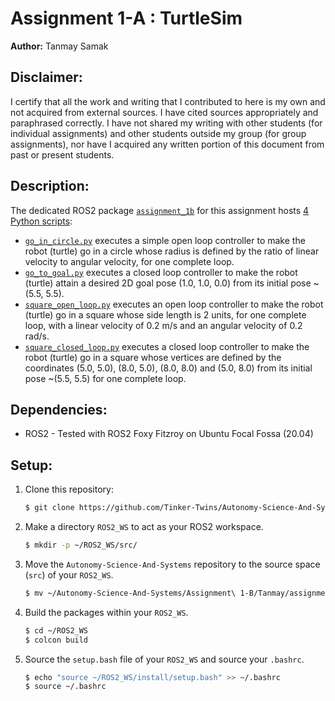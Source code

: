 # Assignment 1-A : TurtleSim
**Author:** Tanmay Samak

## Disclaimer:
I certify that all the work and writing that I contributed to here is my own and not acquired from external sources. I have cited sources appropriately and paraphrased correctly.  I have not shared my writing with other students (for individual assignments) and other students outside my group (for  group assignments), nor have I acquired any written portion of this document from past or present students.

## Description:
The dedicated ROS2 package [`assignment_1b`](https://github.com/Tinker-Twins/Autonomy-Science-And-Systems/tree/main/Assignment%201-B/Tanmay/assignment_1b) for this assignment hosts [4 Python scripts](https://github.com/Tinker-Twins/Autonomy-Science-And-Systems/tree/main/Assignment%201-B/Tanmay/assignment_1b/assignment_1b):
- [`go_in_circle.py`](https://github.com/Tinker-Twins/Autonomy-Science-And-Systems/blob/main/Assignment%201-B/Tanmay/assignment_1b/assignment_1b/go_in_circle.py) executes a simple open loop controller to make the robot (turtle) go in a circle whose radius is defined by the ratio of linear velocity to angular velocity, for one complete loop.
- [`go_to_goal.py`](https://github.com/Tinker-Twins/Autonomy-Science-And-Systems/blob/main/Assignment%201-B/Tanmay/assignment_1b/assignment_1b/go_to_goal.py) executes a closed loop controller to make the robot (turtle) attain a desired 2D goal pose (1.0, 1.0, 0.0) from its initial pose ~(5.5, 5.5).
- [`square_open_loop.py`](https://github.com/Tinker-Twins/Autonomy-Science-And-Systems/blob/main/Assignment%201-B/Tanmay/assignment_1b/assignment_1b/square_open_loop.py) executes an open loop controller to make the robot (turtle) go in a square whose side length is 2 units, for one complete loop, with a linear velocity of 0.2 m/s and an angular velocity of 0.2 rad/s.
- [`square_closed_loop.py`](https://github.com/Tinker-Twins/Autonomy-Science-And-Systems/blob/main/Assignment%201-B/Tanmay/assignment_1b/assignment_1b/square_closed_loop.py) executes a closed loop controller to make the robot (turtle) go in a square whose vertices are defined by the coordinates (5.0, 5.0), (8.0, 5.0), (8.0, 8.0) and (5.0, 8.0) from its initial pose ~(5.5, 5.5) for one complete loop.

## Dependencies:
- ROS2 - Tested with ROS2 Foxy Fitzroy on Ubuntu Focal Fossa (20.04)

## Setup:

1. Clone this repository:
    ```bash
    $ git clone https://github.com/Tinker-Twins/Autonomy-Science-And-Systems.git
    ```
2. Make a directory `ROS2_WS` to act as your ROS2 workspace.
    ```bash
    $ mkdir -p ~/ROS2_WS/src/
    ```
3. Move the `Autonomy-Science-And-Systems` repository to the source space (`src`) of your `ROS2_WS`.
    ```bash
    $ mv ~/Autonomy-Science-And-Systems/Assignment\ 1-B/Tanmay/assignment_1b/ ~/ROS2_WS/src/
    ```
4. Build the packages within your `ROS2_WS`.
    ```bash
    $ cd ~/ROS2_WS
    $ colcon build
    ```
5. Source the `setup.bash` file of your `ROS2_WS` and source your `.bashrc`.
    ```bash
    $ echo "source ~/ROS2_WS/install/setup.bash" >> ~/.bashrc
    $ source ~/.bashrc
    ```
